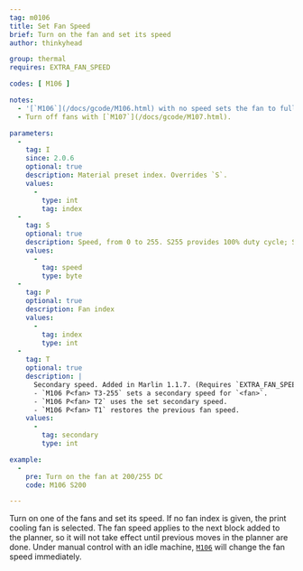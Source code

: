 ```yaml
---
tag: m0106
title: Set Fan Speed
brief: Turn on the fan and set its speed
author: thinkyhead

group: thermal
requires: EXTRA_FAN_SPEED

codes: [ M106 ]

notes:
  - '[`M106`](/docs/gcode/M106.html) with no speed sets the fan to full speed.'
  - Turn off fans with [`M107`](/docs/gcode/M107.html).

parameters:
  -
    tag: I
    since: 2.0.6
    optional: true
    description: Material preset index. Overrides `S`.
    values:
      -
        type: int
        tag: index
  -
    tag: S
    optional: true
    description: Speed, from 0 to 255. S255 provides 100% duty cycle; S128 produces 50%.
    values:
      -
        tag: speed
        type: byte
  -
    tag: P
    optional: true
    description: Fan index
    values:
      -
        tag: index
        type: int
  -
    tag: T
    optional: true
    description: |
      Secondary speed. Added in Marlin 1.1.7. (Requires `EXTRA_FAN_SPEED`)
      - `M106 P<fan> T3-255` sets a secondary speed for `<fan>`.
      - `M106 P<fan> T2` uses the set secondary speed.
      - `M106 P<fan> T1` restores the previous fan speed.
    values:
      -
        tag: secondary
        type: int

example:
  -
    pre: Turn on the fan at 200/255 DC
    code: M106 S200

---
```


Turn on one of the fans and set its speed. If no fan index is given, the print cooling fan is selected. The fan speed applies to the next block added to the planner, so it will not take effect until previous moves in the planner are done. Under manual control with an idle machine, [`M106`](/docs/gcode/M106.html) will change the fan speed immediately.
